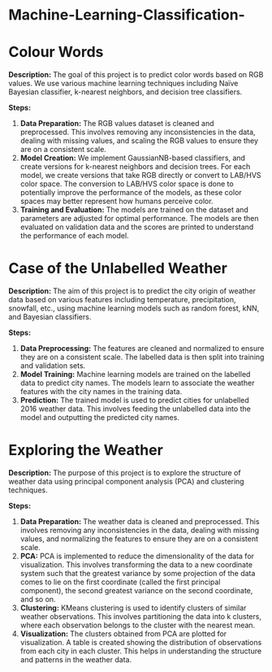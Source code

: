 # Machine-Learning-Classification-

# Colour Words

**Description:** The goal of this project is to predict color words based on RGB values. We use various machine learning techniques including Naïve Bayesian classifier, k-nearest neighbors, and decision tree classifiers.

**Steps:**

1. **Data Preparation:** The RGB values dataset is cleaned and preprocessed. This involves removing any inconsistencies in the data, dealing with missing values, and scaling the RGB values to ensure they are on a consistent scale.
2. **Model Creation:** We implement GaussianNB-based classifiers, and create versions for k-nearest neighbors and decision trees. For each model, we create versions that take RGB directly or convert to LAB/HVS color space. The conversion to LAB/HVS color space is done to potentially improve the performance of the models, as these color spaces may better represent how humans perceive color.
3. **Training and Evaluation:** The models are trained on the dataset and parameters are adjusted for optimal performance. The models are then evaluated on validation data and the scores are printed to understand the performance of each model.

# Case of the Unlabelled Weather

**Description:** The aim of this project is to predict the city origin of weather data based on various features including temperature, precipitation, snowfall, etc., using machine learning models such as random forest, kNN, and Bayesian classifiers.

**Steps:**

1. **Data Preprocessing:** The features are cleaned and normalized to ensure they are on a consistent scale. The labelled data is then split into training and validation sets.
2. **Model Training:** Machine learning models are trained on the labelled data to predict city names. The models learn to associate the weather features with the city names in the training data.
3. **Prediction:** The trained model is used to predict cities for unlabelled 2016 weather data. This involves feeding the unlabelled data into the model and outputting the predicted city names.

# Exploring the Weather

**Description:** The purpose of this project is to explore the structure of weather data using principal component analysis (PCA) and clustering techniques.

**Steps:**

1. **Data Preparation:** The weather data is cleaned and preprocessed. This involves removing any inconsistencies in the data, dealing with missing values, and normalizing the features to ensure they are on a consistent scale.
2. **PCA:** PCA is implemented to reduce the dimensionality of the data for visualization. This involves transforming the data to a new coordinate system such that the greatest variance by some projection of the data comes to lie on the first coordinate (called the first principal component), the second greatest variance on the second coordinate, and so on.
3. **Clustering:** KMeans clustering is used to identify clusters of similar weather observations. This involves partitioning the data into k clusters, where each observation belongs to the cluster with the nearest mean.
4. **Visualization:** The clusters obtained from PCA are plotted for visualization. A table is created showing the distribution of observations from each city in each cluster. This helps in understanding the structure and patterns in the weather data.
